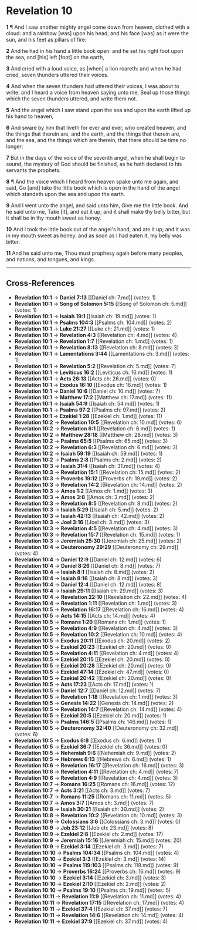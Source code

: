 # Revelation 10

**1** ¶ And I saw another mighty angel come down from heaven, clothed with a cloud: and a rainbow [was] upon his head, and his face [was] as it were the sun, and his feet as pillars of fire:

**2** And he had in his hand a little book open: and he set his right foot upon the sea, and [his] left [foot] on the earth,

**3** And cried with a loud voice, as [when] a lion roareth: and when he had cried, seven thunders uttered their voices.

**4** And when the seven thunders had uttered their voices, I was about to write: and I heard a voice from heaven saying unto me, Seal up those things which the seven thunders uttered, and write them not.

**5** And the angel which I saw stand upon the sea and upon the earth lifted up his hand to heaven,

**6** And sware by him that liveth for ever and ever, who created heaven, and the things that therein are, and the earth, and the things that therein are, and the sea, and the things which are therein, that there should be time no longer:

**7** But in the days of the voice of the seventh angel, when he shall begin to sound, the mystery of God should be finished, as he hath declared to his servants the prophets.

**8** ¶ And the voice which I heard from heaven spake unto me again, and said, Go [and] take the little book which is open in the hand of the angel which standeth upon the sea and upon the earth.

**9** And I went unto the angel, and said unto him, Give me the little book. And he said unto me, Take [it], and eat it up; and it shall make thy belly bitter, but it shall be in thy mouth sweet as honey.

**10** And I took the little book out of the angel's hand, and ate it up; and it was in my mouth sweet as honey: and as soon as I had eaten it, my belly was bitter.

**11** And he said unto me, Thou must prophesy again before many peoples, and nations, and tongues, and kings.

---

## Cross-References

- **Revelation 10:1** → **Daniel 7:13** [[Daniel ch: 7.md]] (votes: 1)
- **Revelation 10:1** → **Song of Solomon 5:15** [[Song of Solomon ch: 5.md]] (votes: 1)
- **Revelation 10:1** → **Isaiah 19:1** [[Isaiah ch: 19.md]] (votes: 1)
- **Revelation 10:1** → **Psalms 104:3** [[Psalms ch: 104.md]] (votes: 2)
- **Revelation 10:1** → **Luke 21:27** [[Luke ch: 21.md]] (votes: 1)
- **Revelation 10:1** → **Revelation 4:3** [[Revelation ch: 4.md]] (votes: 4)
- **Revelation 10:1** → **Revelation 1:7** [[Revelation ch: 1.md]] (votes: 1)
- **Revelation 10:1** → **Revelation 8:13** [[Revelation ch: 8.md]] (votes: 3)
- **Revelation 10:1** → **Lamentations 3:44** [[Lamentations ch: 3.md]] (votes: 1)
- **Revelation 10:1** → **Revelation 5:2** [[Revelation ch: 5.md]] (votes: 7)
- **Revelation 10:1** → **Leviticus 16:2** [[Leviticus ch: 16.md]] (votes: 1)
- **Revelation 10:1** → **Acts 26:13** [[Acts ch: 26.md]] (votes: 0)
- **Revelation 10:1** → **Exodus 16:10** [[Exodus ch: 16.md]] (votes: 1)
- **Revelation 10:1** → **Daniel 10:6** [[Daniel ch: 10.md]] (votes: 7)
- **Revelation 10:1** → **Matthew 17:2** [[Matthew ch: 17.md]] (votes: 11)
- **Revelation 10:1** → **Isaiah 54:9** [[Isaiah ch: 54.md]] (votes: 1)
- **Revelation 10:1** → **Psalms 97:2** [[Psalms ch: 97.md]] (votes: 2)
- **Revelation 10:1** → **Ezekiel 1:28** [[Ezekiel ch: 1.md]] (votes: 11)
- **Revelation 10:2** → **Revelation 10:5** [[Revelation ch: 10.md]] (votes: 6)
- **Revelation 10:2** → **Revelation 6:1** [[Revelation ch: 6.md]] (votes: 1)
- **Revelation 10:2** → **Matthew 28:18** [[Matthew ch: 28.md]] (votes: 3)
- **Revelation 10:2** → **Psalms 65:5** [[Psalms ch: 65.md]] (votes: 3)
- **Revelation 10:2** → **Revelation 6:3** [[Revelation ch: 6.md]] (votes: 3)
- **Revelation 10:2** → **Isaiah 59:19** [[Isaiah ch: 59.md]] (votes: 1)
- **Revelation 10:2** → **Psalms 2:8** [[Psalms ch: 2.md]] (votes: 2)
- **Revelation 10:3** → **Isaiah 31:4** [[Isaiah ch: 31.md]] (votes: 4)
- **Revelation 10:3** → **Revelation 15:1** [[Revelation ch: 15.md]] (votes: 2)
- **Revelation 10:3** → **Proverbs 19:12** [[Proverbs ch: 19.md]] (votes: 2)
- **Revelation 10:3** → **Revelation 14:2** [[Revelation ch: 14.md]] (votes: 2)
- **Revelation 10:3** → **Amos 1:2** [[Amos ch: 1.md]] (votes: 3)
- **Revelation 10:3** → **Amos 3:8** [[Amos ch: 3.md]] (votes: 2)
- **Revelation 10:3** → **Revelation 8:5** [[Revelation ch: 8.md]] (votes: 2)
- **Revelation 10:3** → **Isaiah 5:29** [[Isaiah ch: 5.md]] (votes: 2)
- **Revelation 10:3** → **Isaiah 42:13** [[Isaiah ch: 42.md]] (votes: 2)
- **Revelation 10:3** → **Joel 3:16** [[Joel ch: 3.md]] (votes: 3)
- **Revelation 10:3** → **Revelation 4:5** [[Revelation ch: 4.md]] (votes: 3)
- **Revelation 10:3** → **Revelation 15:7** [[Revelation ch: 15.md]] (votes: 1)
- **Revelation 10:3** → **Jeremiah 25:30** [[Jeremiah ch: 25.md]] (votes: 2)
- **Revelation 10:4** → **Deuteronomy 29:29** [[Deuteronomy ch: 29.md]] (votes: 4)
- **Revelation 10:4** → **Daniel 12:9** [[Daniel ch: 12.md]] (votes: 6)
- **Revelation 10:4** → **Daniel 8:26** [[Daniel ch: 8.md]] (votes: 7)
- **Revelation 10:4** → **Isaiah 8:1** [[Isaiah ch: 8.md]] (votes: 2)
- **Revelation 10:4** → **Isaiah 8:16** [[Isaiah ch: 8.md]] (votes: 3)
- **Revelation 10:4** → **Daniel 12:4** [[Daniel ch: 12.md]] (votes: 8)
- **Revelation 10:4** → **Isaiah 29:11** [[Isaiah ch: 29.md]] (votes: 3)
- **Revelation 10:4** → **Revelation 22:10** [[Revelation ch: 22.md]] (votes: 4)
- **Revelation 10:4** → **Revelation 1:11** [[Revelation ch: 1.md]] (votes: 3)
- **Revelation 10:5** → **Revelation 16:17** [[Revelation ch: 16.md]] (votes: 4)
- **Revelation 10:5** → **Acts 14:15** [[Acts ch: 14.md]] (votes: 4)
- **Revelation 10:5** → **Romans 1:20** [[Romans ch: 1.md]] (votes: 1)
- **Revelation 10:5** → **Revelation 4:9** [[Revelation ch: 4.md]] (votes: 3)
- **Revelation 10:5** → **Revelation 10:2** [[Revelation ch: 10.md]] (votes: 4)
- **Revelation 10:5** → **Exodus 20:11** [[Exodus ch: 20.md]] (votes: 2)
- **Revelation 10:5** → **Ezekiel 20:23** [[Ezekiel ch: 20.md]] (votes: 0)
- **Revelation 10:5** → **Revelation 4:11** [[Revelation ch: 4.md]] (votes: 4)
- **Revelation 10:5** → **Ezekiel 20:15** [[Ezekiel ch: 20.md]] (votes: 0)
- **Revelation 10:5** → **Ezekiel 20:28** [[Ezekiel ch: 20.md]] (votes: 0)
- **Revelation 10:5** → **Ezekiel 47:14** [[Ezekiel ch: 47.md]] (votes: 0)
- **Revelation 10:5** → **Ezekiel 20:42** [[Ezekiel ch: 20.md]] (votes: 0)
- **Revelation 10:5** → **Acts 17:23** [[Acts ch: 17.md]] (votes: 1)
- **Revelation 10:5** → **Daniel 12:7** [[Daniel ch: 12.md]] (votes: 7)
- **Revelation 10:5** → **Revelation 1:18** [[Revelation ch: 1.md]] (votes: 3)
- **Revelation 10:5** → **Genesis 14:22** [[Genesis ch: 14.md]] (votes: 2)
- **Revelation 10:5** → **Revelation 14:7** [[Revelation ch: 14.md]] (votes: 4)
- **Revelation 10:5** → **Ezekiel 20:5** [[Ezekiel ch: 20.md]] (votes: 1)
- **Revelation 10:5** → **Psalms 146:5** [[Psalms ch: 146.md]] (votes: 1)
- **Revelation 10:5** → **Deuteronomy 32:40** [[Deuteronomy ch: 32.md]] (votes: 6)
- **Revelation 10:5** → **Exodus 6:8** [[Exodus ch: 6.md]] (votes: 1)
- **Revelation 10:5** → **Ezekiel 36:7** [[Ezekiel ch: 36.md]] (votes: 0)
- **Revelation 10:5** → **Nehemiah 9:6** [[Nehemiah ch: 9.md]] (votes: 2)
- **Revelation 10:5** → **Hebrews 6:13** [[Hebrews ch: 6.md]] (votes: 1)
- **Revelation 10:6** → **Revelation 16:17** [[Revelation ch: 16.md]] (votes: 3)
- **Revelation 10:6** → **Revelation 4:11** [[Revelation ch: 4.md]] (votes: 7)
- **Revelation 10:6** → **Revelation 4:9** [[Revelation ch: 4.md]] (votes: 3)
- **Revelation 10:7** → **Romans 16:25** [[Romans ch: 16.md]] (votes: 12)
- **Revelation 10:7** → **Acts 3:21** [[Acts ch: 3.md]] (votes: 7)
- **Revelation 10:7** → **Romans 11:25** [[Romans ch: 11.md]] (votes: 5)
- **Revelation 10:7** → **Amos 3:7** [[Amos ch: 3.md]] (votes: 7)
- **Revelation 10:8** → **Isaiah 30:21** [[Isaiah ch: 30.md]] (votes: 2)
- **Revelation 10:8** → **Revelation 10:2** [[Revelation ch: 10.md]] (votes: 3)
- **Revelation 10:9** → **Colossians 3:6** [[Colossians ch: 3.md]] (votes: 0)
- **Revelation 10:9** → **Job 23:12** [[Job ch: 23.md]] (votes: 8)
- **Revelation 10:9** → **Ezekiel 2:8** [[Ezekiel ch: 2.md]] (votes: 17)
- **Revelation 10:9** → **Jeremiah 15:16** [[Jeremiah ch: 15.md]] (votes: 20)
- **Revelation 10:9** → **Ezekiel 3:14** [[Ezekiel ch: 3.md]] (votes: 7)
- **Revelation 10:10** → **Psalms 104:34** [[Psalms ch: 104.md]] (votes: 4)
- **Revelation 10:10** → **Ezekiel 3:3** [[Ezekiel ch: 3.md]] (votes: 14)
- **Revelation 10:10** → **Psalms 119:103** [[Psalms ch: 119.md]] (votes: 9)
- **Revelation 10:10** → **Proverbs 16:24** [[Proverbs ch: 16.md]] (votes: 9)
- **Revelation 10:10** → **Ezekiel 3:14** [[Ezekiel ch: 3.md]] (votes: 3)
- **Revelation 10:10** → **Ezekiel 2:10** [[Ezekiel ch: 2.md]] (votes: 2)
- **Revelation 10:10** → **Psalms 19:10** [[Psalms ch: 19.md]] (votes: 5)
- **Revelation 10:11** → **Revelation 11:9** [[Revelation ch: 11.md]] (votes: 4)
- **Revelation 10:11** → **Revelation 17:15** [[Revelation ch: 17.md]] (votes: 4)
- **Revelation 10:11** → **Ezekiel 37:4** [[Ezekiel ch: 37.md]] (votes: 7)
- **Revelation 10:11** → **Revelation 14:6** [[Revelation ch: 14.md]] (votes: 4)
- **Revelation 10:11** → **Ezekiel 37:9** [[Ezekiel ch: 37.md]] (votes: 4)
